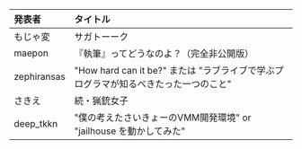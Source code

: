 | 発表者             | タイトル                                                                            |
|:-------------------|:------------------------------------------------------------------------------------|
| もじゃ変           | サガトーーク                                                                        |
| maepon             | 『執筆』ってどうなのよ？（完全非公開版）                                            |
| zephiransas        | "How hard can it be?" または "ラブライブで学ぶプログラマが知るべきたった一つのこと" |
| さきえ             | 続・猟銃女子                                                                        |
| deep_tkkn          | "僕の考えたさいきょーのVMM開発環境" or "jailhouse を動かしてみた"                   |
